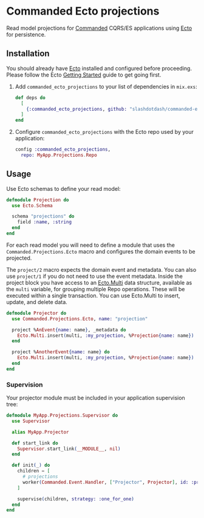 # Commanded Ecto projections

Read model projections for [Commanded](https://github.com/slashdotdash/commanded) CQRS/ES applications using [Ecto](https://github.com/elixir-ecto/ecto) for persistence.

## Installation

You should already have [Ecto](https://github.com/elixir-ecto/ecto) installed and configured before proceeding. Please follow the Ecto [Getting Started](https://hexdocs.pm/ecto/getting-started.html) guide to get going first.

1. Add `commanded_ecto_projections` to your list of dependencies in `mix.exs`:

    ```elixir
    def deps do
      [
        {:commanded_ecto_projections, github: "slashdotdash/commanded-ecto-projections"},
      ]
    end
    ```

2. Configure `commanded_ecto_projections` with the Ecto repo used by your application:

    ```elixir
    config :commanded_ecto_projections,
      repo: MyApp.Projections.Repo
    ```

## Usage

Use Ecto schemas to define your read model:

```elixir
defmodule Projection do
  use Ecto.Schema

  schema "projections" do
    field :name, :string
  end
end
```

For each read model you will need to define a module that uses the `Commanded.Projections.Ecto` macro and configures the domain events to be projected.

The `project/2` macro expects the domain event and metadata. You can also use `project/1` if you do not need to use the event metadata. Inside the project block you have access to an [Ecto.Multi](https://hexdocs.pm/ecto/Ecto.Multi.html) data structure, available as the `multi` variable, for grouping multiple Repo operations. These will be executed within a single transaction. You can use Ecto.Multi to insert, update, and delete data.

```elixir
defmodule Projector do
  use Commanded.Projections.Ecto, name: "projection"

  project %AnEvent{name: name}, _metadata do
    Ecto.Multi.insert(multi, :my_projection, %Projection{name: name})
  end

  project %AnotherEvent{name: name} do
    Ecto.Multi.insert(multi, :my_projection, %Projection{name: name})
  end
end
```

### Supervision

Your projector module must be included in your application supervision tree:

```elixir
defmodule MyApp.Projections.Supervisor do
  use Supervisor

  alias MyApp.Projector

  def start_link do
    Supervisor.start_link(__MODULE__, nil)
  end

  def init(_) do
    children = [
      # projections
      worker(Commanded.Event.Handler, ["Projector", Projector], id: :projector),      
    ]

    supervise(children, strategy: :one_for_one)
  end
end
```

